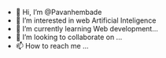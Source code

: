 - 👋 Hi, I’m @Pavanhembade
- 👀 I’m interested in web Artificial Inteligence
- 🌱 I’m currently learning Web development...
- 💞️ I’m looking to collaborate on ...
- 📫 How to reach me ...

<!---
Pavanhembade/Pavanhembade is a ✨ special ✨ repository because its `README.md` (this file) appears on your GitHub profile.
You can click the Preview link to take a look at your changes.
--->
